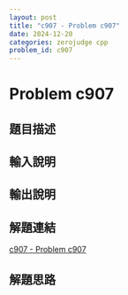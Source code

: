 ```yaml
---
layout: post
title: "c907 - Problem c907"
date: 2024-12-20
categories: zerojudge cpp
problem_id: c907
---
```


# Problem c907

## 題目描述



## 輸入說明



## 輸出說明



## 解題連結

[c907 - Problem c907](https://zerojudge.tw/ShowProblem?problemid=c907)

## 解題思路

